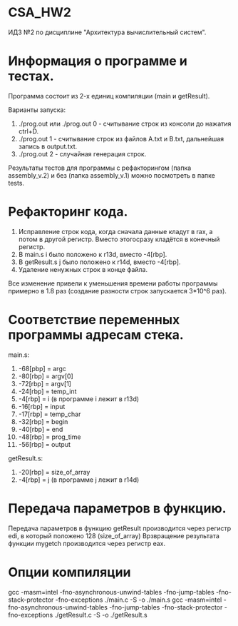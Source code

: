 # CSA_HW2
ИДЗ №2 по дисциплине "Архитектура вычислительный систем".
# Информация о программе и тестах.
Программа состоит из 2-х единиц компиляции (main и getResult).

Варианты запуска:
1. ./prog.out или ./prog.out 0 - считывание строк из консоли до нажатия ctrl+D.
2. ./prog.out 1 - считывание строк из файлов A.txt и B.txt, дальнейшая запись в output.txt.
3. ./prog.out 2 - случайная генерация строк.

Рeзультаты тестов для программы с рефакторингом (папка assembly_v.2) и без (папка assembly_v.1) можно посмотреть в папке tests.
# Рефакторинг кода.
1. Исправление строк кода, когда сначала данные кладут в rax, а потом в другой регистр. Вместо этогосразу кладётся в конечный регистр.
2. В main.s i было положено к r13d, вместо -4[rbp].
3. В getResult.s j было положено к r14d, вместо -4[rbp].
4. Удаление ненужных строк в конце файла.

Все изменение привели к уменьшения времени работы программы примерно в 1.8 раз (создание разности строк запускается 3*10^6 раз).
# Соответствие переменных программы адресам стека.
main.s:
1. -68[pbp] = argc
2. -80[rbp] = argv[0]
3. -72[rbp] = argv[1]
4. -24[rbp] = temp_int
5. -4[rbp] = i (в программе i лежит в r13d)
6. -16[rbp] = input
7. -17[rbp] = temp_char
6. -32[rbp] = begin
7. -40[rbp] = end
8. -48[rbp] = prog_time
9. -56[rbp] = output

getResult.s:
1. -20[rbp] = size_of_array
2. -4[rbp] = j (в программе j лежит в r14d)
# Передача параметров в функцию.
Передача параметров в функцию getResult производится через регистр edi, в который положено 128 (size_of_array)
Врзвращение результата функции mygetch производится через регистр eax.
# Опции компиляции
gcc -masm=intel -fno-asynchronous-unwind-tables -fno-jump-tables -fno-stack-protector -fno-exceptions ./main.c -S -o ./main.s
gcc -masm=intel -fno-asynchronous-unwind-tables -fno-jump-tables -fno-stack-protector -fno-exceptions ./getResult.c -S -o ./getResult.s
